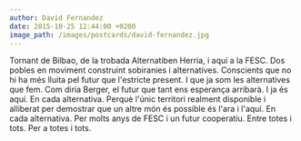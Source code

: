```yaml
---
author: David Fernandez
date: 2015-10-25 12:44:00 +0200
image_path: /images/postcards/david-fernandez.jpg
---
```

Tornant de Bilbao, de la trobada Alternatiben Herria, i aqu&iacute; a la FESC. Dos pobles en moviment construint sobiranies i alternatives. Conscients que no hi ha m&eacute;s lluita pel futur que l'estricte present. I que ja som les alternatives que fem. Com diria Berger, el futur que tant ens esperan&ccedil;a arribar&agrave;. I ja &eacute;s aqu&iacute;. En cada alternativa. Perqu&egrave; l'&uacute;nic territori realment disponible i alliberat per demostrar que un altre m&oacute;n &eacute;s possible &eacute;s l'ara i l'aqu&iacute;. En cada alternativa. Per molts anys de FESC i un futur cooperatiu. Entre totes i tots. Per a totes i tots.&nbsp;
